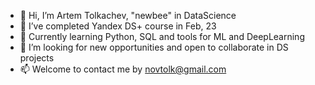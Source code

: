 - 👋 Hi, I’m Artem Tolkachev, "newbee" in DataScience
- 👀 I’ve completed Yandex DS+ course in Feb, 23
- 🌱 Currently learning Python, SQL and tools for ML and DeepLearning
- 💞️ I’m looking for new opportunities and open to collaborate in DS projects
- 📫 Welcome to contact me by novtolk@gmail.com

<!---
ArtemTolk/ArtemTolk is a ✨ special ✨ repository because its `README.md` (this file) appears on your GitHub profile.
You can click the Preview link to take a look at your changes.
--->
